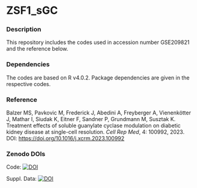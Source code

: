 # ZSF1_sGC

### Description
This repository includes the codes used in accession number GSE209821 and the reference below.

### Dependencies
The codes are based on R v4.0.2. Package dependencies are given in the respective codes.

### Reference
Balzer MS, Pavkovic M, Frederick J, Abedini A, Freyberger A, Vienenkötter J, Mathar I, Siudak K, Eitner F, Sandner P, Grundmann M, Susztak K. Treatment effects of soluble guanylate cyclase modulation on diabetic kidney disease at single-cell resolution. _Cell Rep Med_, 4: 100992, 2023. DOI: https://doi.org/10.1016/j.xcrm.2023.100992

### Zenodo DOIs
Code: [![DOI](https://zenodo.org/badge/DOI/10.5281/zenodo.6959731.svg)](https://doi.org/10.5281/zenodo.6959731)

Suppl. Data: [![DOI](https://zenodo.org/badge/DOI/10.5281/zenodo.6950236.svg)](https://doi.org/10.5281/zenodo.6950236)
